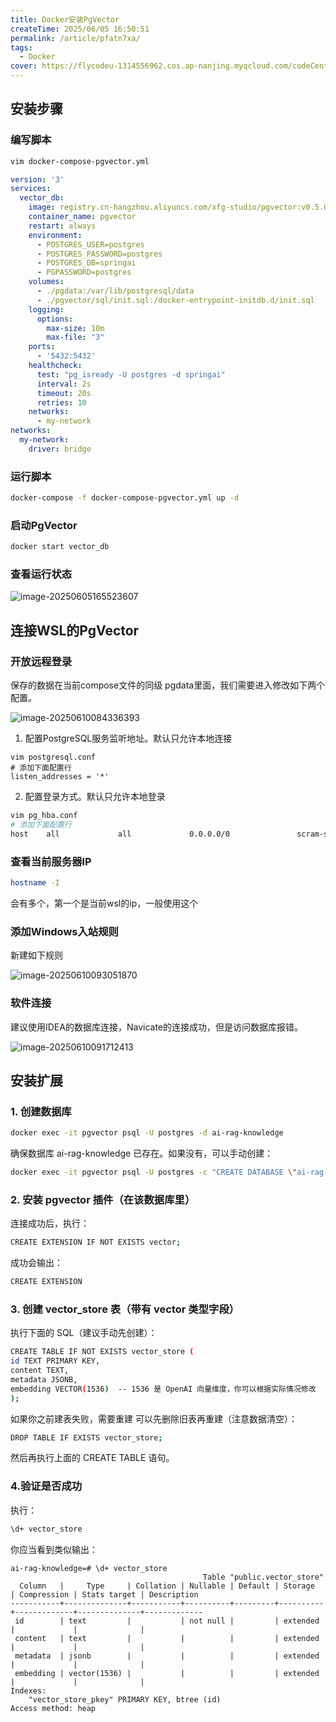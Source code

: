 ```yaml
---
title: Docker安装PgVector
createTime: 2025/06/05 16:50:51
permalink: /article/pfatn7xa/
tags:
  - Docker
cover: https://flycodeu-1314556962.cos.ap-nanjing.myqcloud.com/codeCenterImg/%E5%BE%AE%E4%BF%A1%E5%9B%BE%E7%89%87_20250605165958.jpg
---
```


## 安装步骤

### 编写脚本

```bash
vim docker-compose-pgvector.yml
```

```yml
version: '3'
services:
  vector_db:
    image: registry.cn-hangzhou.aliyuncs.com/xfg-studio/pgvector:v0.5.0
    container_name: pgvector
    restart: always
    environment:
      - POSTGRES_USER=postgres
      - POSTGRES_PASSWORD=postgres
      - POSTGRES_DB=springai
      - PGPASSWORD=postgres
    volumes:
      - ./pgdata:/var/lib/postgresql/data
      - ./pgvector/sql/init.sql:/docker-entrypoint-initdb.d/init.sql
    logging:
      options:
        max-size: 10m
        max-file: "3"
    ports:
      - '5432:5432'
    healthcheck:
      test: "pg_isready -U postgres -d springai"
      interval: 2s
      timeout: 20s
      retries: 10
    networks:
      - my-network
networks:
  my-network:
    driver: bridge                                                                                                                                                                                 ~                       
```
### 运行脚本
```bash
docker-compose -f docker-compose-pgvector.yml up -d
```

### 启动PgVector

```bash
docker start vector_db
```

### 查看运行状态

![image-20250605165523607](https://flycodeu-1314556962.cos.ap-nanjing.myqcloud.com/codeCenterImg/image-20250605165523607.png)

## 连接WSL的PgVector

### 开放远程登录

保存的数据在当前compose文件的同级 pgdata里面，我们需要进入修改如下两个配置。

![image-20250610084336393](https://flycodeu-1314556962.cos.ap-nanjing.myqcloud.com/codeCenterImg/image-20250610084336393.png)

1. 配置PostgreSQL服务监听地址。默认只允许本地连接

```shell
vim postgresql.conf
# 添加下面配置行
listen_addresses = '*'
```

2. 配置登录方式。默认只允许本地登录

```bash
vim pg_hba.conf
# 添加下面配置行
host    all             all             0.0.0.0/0               scram-sha-256
```

### 查看当前服务器IP

```bash
hostname -I
```

会有多个，第一个是当前wsl的ip，一般使用这个



### 添加Windows入站规则

新建如下规则

![image-20250610093051870](https://flycodeu-1314556962.cos.ap-nanjing.myqcloud.com/codeCenterImg/image-20250610093051870.png)

### 软件连接

建议使用IDEA的数据库连接，Navicate的连接成功，但是访问数据库报错。

![image-20250610091712413](https://flycodeu-1314556962.cos.ap-nanjing.myqcloud.com/codeCenterImg/image-20250610091712413.png)


## 安装扩展
### 1. 创建数据库
```bash
docker exec -it pgvector psql -U postgres -d ai-rag-knowledge
```
确保数据库 ai-rag-knowledge 已存在。如果没有，可以手动创建：
```bash
docker exec -it pgvector psql -U postgres -c "CREATE DATABASE \"ai-rag-knowledge\";"
```
### 2. 安装 pgvector 插件（在该数据库里）
连接成功后，执行：
```bash
CREATE EXTENSION IF NOT EXISTS vector;
```
成功会输出：

```bash
CREATE EXTENSION
```
### 3. 创建 vector_store 表（带有 vector 类型字段）
执行下面的 SQL（建议手动先创建）：
```bash
CREATE TABLE IF NOT EXISTS vector_store (
id TEXT PRIMARY KEY,
content TEXT,
metadata JSONB,
embedding VECTOR(1536)  -- 1536 是 OpenAI 向量维度，你可以根据实际情况修改
);
```

如果你之前建表失败，需要重建
可以先删除旧表再重建（注意数据清空）：
```bash
DROP TABLE IF EXISTS vector_store;
```
然后再执行上面的 CREATE TABLE 语句。

### 4.验证是否成功
执行：
```bash
\d+ vector_store
```
你应当看到类似输出：
```
ai-rag-knowledge=# \d+ vector_store
                                           Table "public.vector_store"
  Column   |     Type     | Collation | Nullable | Default | Storage  | Compression | Stats target | Description
-----------+--------------+-----------+----------+---------+----------+-------------+--------------+-------------
 id        | text         |           | not null |         | extended |             |              |
 content   | text         |           |          |         | extended |             |              |
 metadata  | jsonb        |           |          |         | extended |             |              |
 embedding | vector(1536) |           |          |         | extended |             |              |
Indexes:
    "vector_store_pkey" PRIMARY KEY, btree (id)
Access method: heap
```
